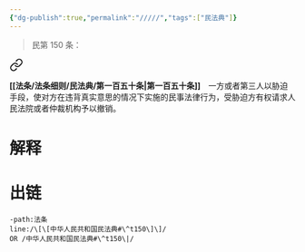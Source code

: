 ```yaml
---
{"dg-publish":true,"permalink":"/////","tags":["民法典"]}
---
```


>民第 150 条：
<div class="transclusion internal-embed is-loaded"><a class="markdown-embed-link" href="/////#t150" aria-label="Open link"><svg xmlns="http://www.w3.org/2000/svg" width="24" height="24" viewBox="0 0 24 24" fill="none" stroke="currentColor" stroke-width="2" stroke-linecap="round" stroke-linejoin="round" class="svg-icon lucide-link"><path d="M10 13a5 5 0 0 0 7.54.54l3-3a5 5 0 0 0-7.07-7.07l-1.72 1.71"></path><path d="M14 11a5 5 0 0 0-7.54-.54l-3 3a5 5 0 0 0 7.07 7.07l1.71-1.71"></path></svg></a><div class="markdown-embed">



**[[法条/法条细则/民法典/第一百五十条\|第一百五十条]]**　一方或者第三人以胁迫手段，使对方在违背真实意思的情况下实施的民事法律行为，受胁迫方有权请求人民法院或者仲裁机构予以撤销。 

</div></div>

# 解释

# 出链
```query
-path:法条
line:/\[\[中华人民共和国民法典#\^t150\]\]/
OR /中华人民共和国民法典#\^t150\|/
```
